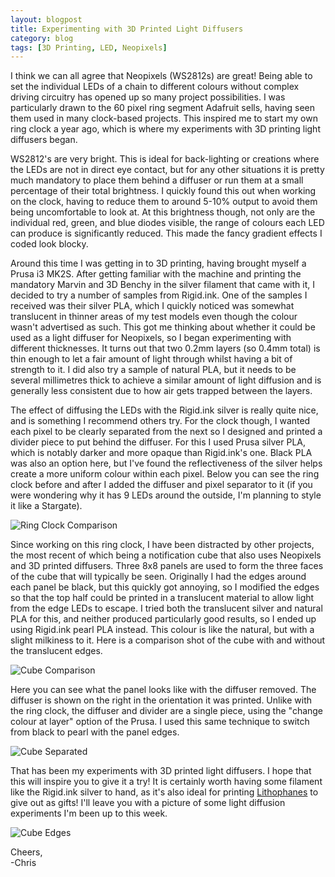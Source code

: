 ```yaml
---
layout: blogpost
title: Experimenting with 3D Printed Light Diffusers
category: blog
tags: [3D Printing, LED, Neopixels]
---
```


I think we can all agree that Neopixels (WS2812s) are great! Being able to set the individual LEDs of a chain to different colours without complex driving circuitry has opened up so many project possibilities. I was particularly drawn to the 60 pixel ring segment Adafruit sells, having seen them used in many clock-based projects. This inspired me to start my own ring clock a year ago, which is where my experiments with 3D printing light diffusers began.

WS2812's are very bright. This is ideal for back-lighting or creations where the LEDs are not in direct eye contact, but for any other situations it is pretty much mandatory to place them behind a diffuser or run them at a small percentage of their total brightness. I quickly found this out when working on the clock, having to reduce them to around 5-10% output to avoid them being uncomfortable to look at. At this brightness though, not only are the individual red, green, and blue diodes visible, the range of colours each LED can produce is significantly reduced. This made the fancy gradient effects I coded look blocky.

<!--excerpt-->

Around this time I was getting in to 3D printing, having brought myself a Prusa i3 MK2S. After getting familiar with the machine and printing the mandatory Marvin and 3D Benchy in the silver filament that came with it, I decided to try a number of samples from Rigid.ink. One of the samples I received was their silver PLA, which I quickly noticed was somewhat translucent in thinner areas of my test models even though the colour wasn't advertised as such. This got me thinking about whether it could be used as a light diffuser for Neopixels, so I began experimenting with different thicknesses. It turns out that two 0.2mm layers (so 0.4mm total) is thin enough to let a fair amount of light through whilst having a bit of strength to it. I did also try a sample of natural PLA, but it needs to be several millimetres thick to achieve a similar amount of light diffusion and is generally less consistent due to how air gets trapped between the layers.

The effect of diffusing the LEDs with the Rigid.ink silver is really quite nice, and is something I recommend others try. For the clock though, I wanted each pixel to be clearly separated from the next so I designed and printed a divider piece to put behind the diffuser. For this I used Prusa silver PLA, which is notably darker and more opaque than Rigid.ink's one. Black PLA was also an option here, but I've found the reflectiveness of the silver helps create a more uniform colour within each pixel. Below you can see the ring clock before and after I added the diffuser and pixel separator to it (if you were wondering why it has 9 LEDs around the outside, I'm planning to style it like a Stargate).

![Ring Clock Comparison](https://christophertmparrott.github.io/blog/images/2018-06-08-ring_clock_comparison.jpg "Ring Clock with and without diffuser")

Since working on this ring clock, I have been distracted by other projects, the most recent of which being a notification cube that also uses Neopixels and 3D printed diffusers. Three 8x8 panels are used to form the three faces of the cube that will typically be seen. Originally I had the edges around each panel be black, but this quickly got annoying, so I modified the edges so that the top half could be printed in a translucent material to allow light from the edge LEDs to escape. I tried both the translucent silver and natural PLA for this, and neither produced particularly good results, so I ended up using Rigid.ink pearl PLA instead. This colour is like the natural, but with a slight milkiness to it. Here is a comparison shot of the cube with and without the translucent edges.

![Cube Comparison](https://christophertmparrott.github.io/blog/images/2018-06-08-cube_comparison.jpg "Cube with and without translucent edges")

Here you can see what the panel looks like with the diffuser removed. The diffuser is shown on the right in the orientation it was printed. Unlike with the ring clock, the diffuser and divider are a single piece, using the "change colour at layer" option of the Prusa. I used this same technique to switch from black to pearl with the panel edges.

![Cube Separated](https://christophertmparrott.github.io/blog/images/2018-06-08-cube_separated.jpg "Cube with the top diffuser separated")

That has been my experiments with 3D printed light diffusers. I hope that this will inspire you to give it a try! It is certainly worth having some filament like the Rigid.ink silver to hand, as it's also ideal for printing [Lithophanes](https://www.youtube.com/watch?v=BfiwdVMa-UA) to give out as gifts! I'll leave you with a picture of some light diffusion experiments I'm been up to this week.

![Cube Edges](https://christophertmparrott.github.io/blog/images/2018-06-08-cube_edges.jpg "Illuminated cube edges")

Cheers,  
-Chris